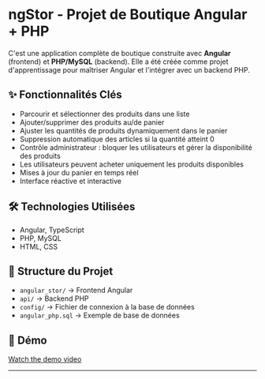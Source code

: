 # ngStor - Projet de Boutique Angular + PHP

C'est une application complète de boutique construite avec **Angular** (frontend) et **PHP/MySQL** (backend).
Elle a été créée comme projet d'apprentissage pour maîtriser Angular et l'intégrer avec un backend PHP.

## ✨ Fonctionnalités Clés

* Parcourir et sélectionner des produits dans une liste
* Ajouter/supprimer des produits au/de panier
* Ajuster les quantités de produits dynamiquement dans le panier
* Suppression automatique des articles si la quantité atteint 0
* Contrôle administrateur : bloquer les utilisateurs et gérer la disponibilité des produits
* Les utilisateurs peuvent acheter uniquement les produits disponibles
* Mises à jour du panier en temps réel
* Interface réactive et interactive

## 🛠 Technologies Utilisées

* Angular, TypeScript
* PHP, MySQL
* HTML, CSS

## 📂 Structure du Projet

* `angular_stor/` → Frontend Angular
* `api/` → Backend PHP
* `config/` → Fichier de connexion à la base de données
* `angular_php.sql` → Exemple de base de données

## 🎥 Démo

[Watch the demo video](https://github.com/belhadj-yahya/ngStor-angular-stor/blob/40279d1c62ec118868b8ce5e33404e38ea3c715a/0820.mp4)



---
